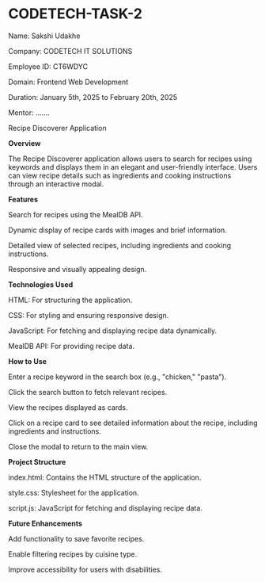 # CODETECH-TASK-2
Name: Sakshi Udakhe

Company: CODETECH IT SOLUTIONS

Employee ID: CT6WDYC

Domain: Frontend Web Development

Duration: January 5th, 2025 to February 20th, 2025

Mentor: .......

Recipe Discoverer Application

**Overview**

The Recipe Discoverer application allows users to search for recipes using keywords and displays them in an elegant and user-friendly interface. Users can view recipe details such as ingredients and cooking instructions through an interactive modal.

**Features**

Search for recipes using the MealDB API.

Dynamic display of recipe cards with images and brief information.

Detailed view of selected recipes, including ingredients and cooking instructions.

Responsive and visually appealing design.

**Technologies Used**

HTML: For structuring the application.

CSS: For styling and ensuring responsive design.

JavaScript: For fetching and displaying recipe data dynamically.

MealDB API: For providing recipe data.

**How to Use**

Enter a recipe keyword in the search box (e.g., "chicken," "pasta").

Click the search button to fetch relevant recipes.

View the recipes displayed as cards.

Click on a recipe card to see detailed information about the recipe, including ingredients and instructions.

Close the modal to return to the main view.

**Project Structure**

index.html: Contains the HTML structure of the application.

style.css: Stylesheet for the application.

script.js: JavaScript for fetching and displaying recipe data.


**Future Enhancements**

Add functionality to save favorite recipes.

Enable filtering recipes by cuisine type.

Improve accessibility for users with disabilities.


